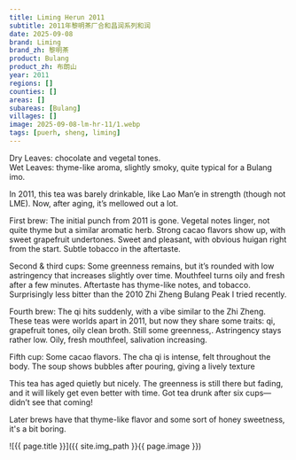```yaml
---
title: Liming Herun 2011
subtitle: 2011年黎明茶厂合和昌润系列和润
date: 2025-09-08
brand: Liming
brand_zh: 黎明茶
product: Bulang
product_zh: 布朗山
year: 2011
regions: []
counties: []
areas: []
subareas: [Bulang]
villages: []
image: 2025-09-08-lm-hr-11/1.webp
tags: [puerh, sheng, liming]
---
```


Dry Leaves: chocolate and vegetal tones.\
Wet Leaves: thyme-like aroma, slightly smoky, quite typical for a Bulang imo.

In 2011, this tea was barely drinkable, like Lao Man’e in strength (though not LME). Now, after aging, it’s mellowed out a lot.

First brew:
The initial punch from 2011 is gone. Vegetal notes linger, not quite thyme but a similar aromatic herb.
Strong cacao flavors show up, with sweet grapefruit undertones.
Sweet and pleasant, with obvious huigan right from the start. Subtle tobacco in the aftertaste.

Second & third cups:
Some greenness remains, but it’s rounded with low astringency that increases slightly over time.
Mouthfeel turns oily and fresh after a few minutes. Aftertaste has thyme-like notes, and tobacco.
Surprisingly less bitter than the 2010 Zhi Zheng Bulang Peak I tried recently.

Fourth brew:
The qi hits suddenly, with a vibe similar to the Zhi Zheng. These teas were worlds apart in 2011, but now they share some traits: qi, grapefruit tones, oily clean broth. Still some greenness,. Astringency stays rather low. Oily, fresh mouthfeel, salivation increasing. 

Fifth cup:
Some cacao flavors. The cha qi is intense, felt throughout the body. The soup shows bubbles after pouring, giving a lively texture

This tea has aged quietly but nicely. The greenness is still there but fading, and it will likely get even better with time.
Got tea drunk after six cups—didn’t see that coming! 

Later brews have that thyme-like flavor and some sort of honey sweetness, it's a bit boring.

![{{ page.title }}]({{ site.img_path }}{{ page.image }})